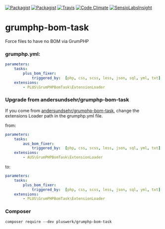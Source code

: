 [![Packagist](https://img.shields.io/packagist/v/pluswerk/grumphp-bom-task.svg?style=flat-square)](https://packagist.org/packages/pluswerk/grumphp-bom-task)
[![Packagist](https://img.shields.io/packagist/l/pluswerk/grumphp-bom-task.svg?style=flat-square)](https://opensource.org/licenses/LGPL-3.0)
[![Travis](https://img.shields.io/travis/Kanti/LJSON.svg?style=flat-square)](https://travis-ci.org/Pluswerk/grumphp-bom-task)
[![Code Climate](https://img.shields.io/codeclimate/github/pluswerk/grumphp-bom-task.svg?style=flat-square)](https://codeclimate.com/github/pluswerk/grumphp-bom-task)
[![SensioLabsInsight](https://img.shields.io/sensiolabs/i/69cf4b58-b856-4f79-a3da-a89291eae102.svg?style=flat-square)](https://insight.sensiolabs.com/projects/69cf4b58-b856-4f79-a3da-a89291eae102)

# grumphp-bom-task

Force files to have no BOM via GrumPHP

### grumphp.yml:

````yml
parameters:
    tasks:
        plus_bom_fixer:
            triggered_by:  [php, css, scss, less, json, sql, yml, txt]
    extensions:
        - PLUS\GrumPHPBomTask\ExtensionLoader
````

### Upgrade from andersundsehr/grumphp-bom-task

If you come from [andersundsehr/grumphp-bom-task](https://github.com/andersundsehr/grumphp-bom-task), change the extensions Loader path in the grumphp.yml file. 

from:

````yml
parameters:
    tasks:
        aus_bom_fixer:
            triggered_by:  [php, css, scss, less, json, sql, yml, txt]
    extensions:
        - AUS\GrumPHPBomTask\ExtensionLoader
````

to:

````yml
parameters:
    tasks:
        plus_bom_fixer:
            triggered_by:  [php, css, scss, less, json, sql, yml, txt]
    extensions:
        - PLUS\GrumPHPBomTask\ExtensionLoader
````

### Composer

``composer require --dev pluswerk/grumphp-bom-task``
